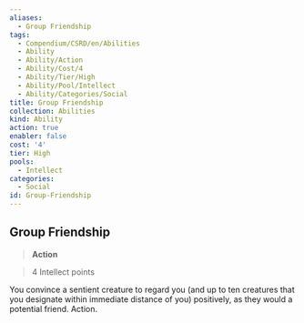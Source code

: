 ```yaml
---
aliases:
  - Group Friendship
tags:
  - Compendium/CSRD/en/Abilities
  - Ability
  - Ability/Action
  - Ability/Cost/4
  - Ability/Tier/High
  - Ability/Pool/Intellect
  - Ability/Categories/Social
title: Group Friendship
collection: Abilities
kind: Ability
action: true
enabler: false
cost: '4'
tier: High
pools:
  - Intellect
categories:
  - Social
id: Group-Friendship
---
```

## Group Friendship    
>**Action**    
>4 Intellect points  
    
You convince a sentient creature to regard you (and up to ten creatures that you designate within immediate distance of you) positively, as they would a potential friend. Action.
